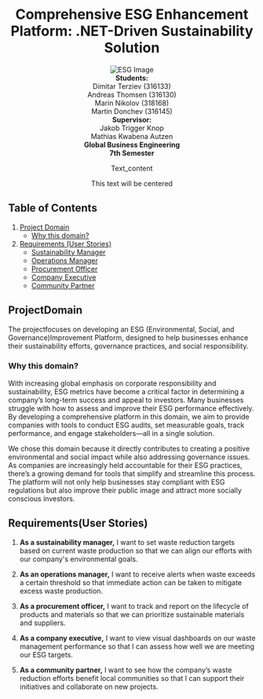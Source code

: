 <div style="display: flex; flex-direction: column; align-items: center; text-align: center;">
   <h1 style="text-align: center;">Comprehensive ESG Enhancement Platform: .NET-Driven Sustainability Solution</h1>
   
   <div style="text-align: center;">
       <img src="https://img.freepik.com/free-vector/environment-social-governance-flat-concept_88138-970.jpg?t=st=1726820489~exp=1726824089~hmac=be6f35c03e4204e434ef4de9d26bb047d97f9631af24cfac206c2d8f1c5590b7&w=1380" alt="ESG Image">
   </div>
   
   <div style="text-align: center;">
       <strong>Students:</strong><br>
       Dimitar Terziev (316133)<br>
       Andreas Thomsen (316130)<br>
       Marin Nikolov (318168)<br>
       Martin Donchev (316145)
   </div>
   
   <div style="text-align: center;">
       <strong>Supervisor:</strong><br>
       Jakob Trigger Knop<br>
       Mathias Kwabena Autzen
   </div>
   
   <div style="text-align: center;">
       <strong>Global Business Engineering</strong><br>
       <strong>7th Semester</strong>
   </div>
</div>

<p style="text-align:center;">Text_content</p>
<center>This text will be centered</center>

## Table of Contents

1. [Project Domain](#project-domain)
   - [Why this domain?](#why-this-domain)
2. [Requirements (User Stories)](#requirements-user-stories)
   - [Sustainability Manager](#sustainability-manager)
   - [Operations Manager](#operations-manager)
   - [Procurement Officer](#procurement-officer)
   - [Company Executive](#company-executive)
   - [Community Partner](#community-partner)

## ProjectDomain

The projectfocuses on developing an ESG (Environmental, Social, and Governance)Improvement Platform, designed to help businesses enhance their sustainability efforts, governance practices, and social responsibility.

### Why this domain?

With increasing global emphasis on corporate responsibility and sustainability, ESG metrics have become a critical factor in determining a company’s long-term success and appeal to investors. Many businesses struggle with how to assess and improve their ESG performance effectively. By developing a comprehensive platform in this domain, we aim to provide companies with tools to conduct ESG audits, set measurable goals, track performance, and engage stakeholders—all in a single solution.

We chose this domain because it directly contributes to creating a positive environmental and social impact while also addressing governance issues. As companies are increasingly held accountable for their ESG practices, there’s a growing demand for tools that simplify and streamline this process. The platform will not only help businesses stay compliant with ESG regulations but also improve their public image and attract more socially conscious investors.

## Requirements(User Stories)

1. **As a sustainability manager,** I want to set waste reduction targets based on current waste production so that we can align our efforts with our company's environmental goals.

2. **As an operations manager,** I want to receive alerts when waste exceeds a certain threshold so that immediate action can be taken to mitigate excess waste production.

3. **As a procurement officer,** I want to track and report on the lifecycle of products and materials so that we can prioritize sustainable materials and suppliers.

4. **As a company executive,** I want to view visual dashboards on our waste management performance so that I can assess how well we are meeting our ESG targets.

5. **As a community partner,** I want to see how the company’s waste reduction efforts benefit local communities so that I can support their initiatives and collaborate on new projects.
